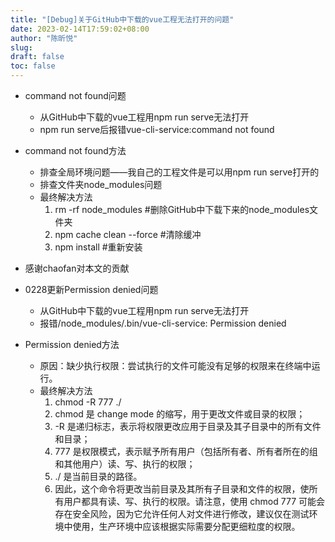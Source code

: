 ```yaml
---
title: "[Debug]关于GitHub中下载的vue工程无法打开的问题"
date: 2023-02-14T17:59:02+08:00
author: "陈昕悦"
slug:
draft: false
toc: false
---
```


- command not found问题
  - 从GitHub中下载的vue工程用npm run serve无法打开
  - npm run serve后报错vue-cli-service:command not found

- command not found方法
  - 排查全局环境问题——我自己的工程文件是可以用npm run serve打开的
  - 排查文件夹node_modules问题
  - 最终解决方法
    1. rm -rf node_modules  #删除GitHub中下载下来的node_modules文件夹
    2. npm cache clean --force  #清除缓冲
    3. npm install  #重新安装

- 感谢chaofan对本文的贡献

- 0228更新Permission denied问题
  - 从GitHub中下载的vue工程用npm run serve无法打开
  - 报错/node_modules/.bin/vue-cli-service: Permission denied

- Permission denied方法
  - 原因：缺少执行权限：尝试执行的文件可能没有足够的权限来在终端中运行。
  - 最终解决方法
    1. chmod -R 777 ./
    2. chmod 是 change mode 的缩写，用于更改文件或目录的权限；
    3. -R 是递归标志，表示将权限更改应用于目录及其子目录中的所有文件和目录；
    4. 777 是权限模式，表示赋予所有用户（包括所有者、所有者所在的组和其他用户）读、写、执行的权限；
    5. ./ 是当前目录的路径。
    6. 因此，这个命令将更改当前目录及其所有子目录和文件的权限，使所有用户都具有读、写、执行的权限。请注意，使用 chmod 777 可能会存在安全风险，因为它允许任何人对文件进行修改，建议仅在测试环境中使用，生产环境中应该根据实际需要分配更细粒度的权限。